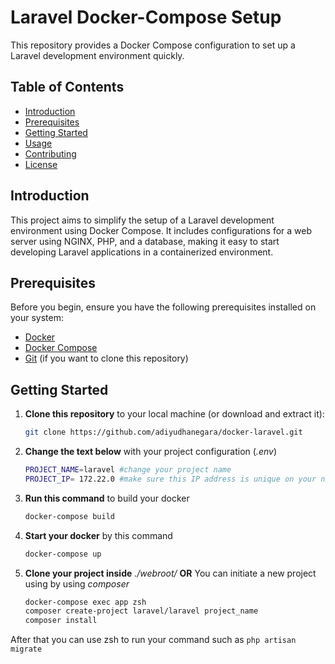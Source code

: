 # Laravel Docker-Compose Setup

This repository provides a Docker Compose configuration to set up a Laravel development environment quickly.

## Table of Contents

- [Introduction](#introduction)
- [Prerequisites](#prerequisites)
- [Getting Started](#getting-started)
- [Usage](#usage)
- [Contributing](#contributing)
- [License](#license)

## Introduction

This project aims to simplify the setup of a Laravel development environment using Docker Compose. It includes configurations for a web server using NGINX, PHP, and a database, making it easy to start developing Laravel applications in a containerized environment.

## Prerequisites

Before you begin, ensure you have the following prerequisites installed on your system:

- [Docker](https://www.docker.com/get-started)
- [Docker Compose](https://docs.docker.com/compose/install/)
- [Git](https://git-scm.com/downloads) (if you want to clone this repository)

## Getting Started

1. **Clone this repository** to your local machine (or download and extract it):
   ```bash
   git clone https://github.com/adiyudhanegara/docker-laravel.git

2. **Change the text below** with your project configuration (*.env*)
    ```bash
    PROJECT_NAME=laravel #change your project name
    PROJECT_IP= 172.22.0 #make sure this IP address is unique on your network to avoid conflicts

3. **Run this command** to build your docker
    ```bash
    docker-compose build

4. **Start your docker** by this command
    ```bash
    docker-compose up

3. **Clone your project inside** *./webroot/* **OR** You can initiate a new project using by using *composer*
    ```bash
    docker-compose exec app zsh
    composer create-project laravel/laravel project_name
    composer install
    ```
After that you can use zsh to run your command such as
    ```
    php artisan migrate
    ```